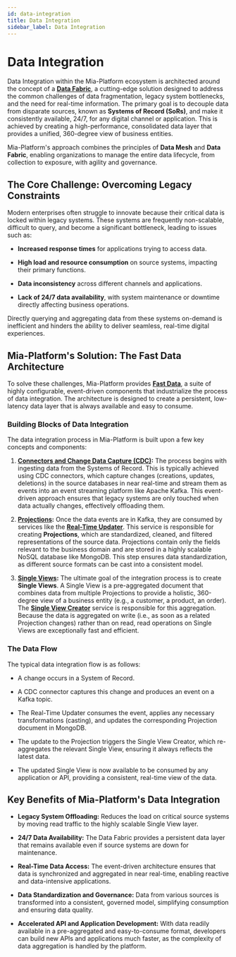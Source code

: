 ```yaml
---
id: data-integration
title: Data Integration
sidebar_label: Data Integration
---
```


# Data Integration

Data Integration within the Mia-Platform ecosystem is architected around the concept of a [**Data Fabric**](/fast_data/what_is_fast_data.md), a cutting-edge solution designed to address the common challenges of data fragmentation, legacy system bottlenecks, and the need for real-time information. The primary goal is to decouple data from disparate sources, known as **Systems of Record (SoRs)**, and make it consistently available, 24/7, for any digital channel or application. This is achieved by creating a high-performance, consolidated data layer that provides a unified, 360-degree view of business entities.

Mia-Platform's approach combines the principles of **Data Mesh** and **Data Fabric**, enabling organizations to manage the entire data lifecycle, from collection to exposure, with agility and governance.

## The Core Challenge: Overcoming Legacy Constraints

Modern enterprises often struggle to innovate because their critical data is locked within legacy systems. These systems are frequently non-scalable, difficult to query, and become a significant bottleneck, leading to issues such as:

* **Increased response times** for applications trying to access data.

* **High load and resource consumption** on source systems, impacting their primary functions.

* **Data inconsistency** across different channels and applications.

* **Lack of 24/7 data availability**, with system maintenance or downtime directly affecting business operations.

Directly querying and aggregating data from these systems on-demand is inefficient and hinders the ability to deliver seamless, real-time digital experiences.

## Mia-Platform's Solution: The Fast Data Architecture

To solve these challenges, Mia-Platform provides [**Fast Data**](/fast_data/what_is_fast_data.md), a suite of highly configurable, event-driven components that industrialize the process of data integration. The architecture is designed to create a persistent, low-latency data layer that is always available and easy to consume.

### Building Blocks of Data Integration

The data integration process in Mia-Platform is built upon a few key concepts and components:

1. [**Connectors and Change Data Capture (CDC)**](/fast_data/concepts/the_basics.md#change-data-capture-cdc)**:** The process begins with ingesting data from the Systems of Record. This is typically achieved using CDC connectors, which capture changes (creations, updates, deletions) in the source databases in near real-time and stream them as events into an event streaming platform like Apache Kafka. This event-driven approach ensures that legacy systems are only touched when data actually changes, effectively offloading them.

2. [**Projections**](/fast_data/concepts/the_basics.md#projection)**:** Once the data events are in Kafka, they are consumed by services like the [**Real-Time Updater**](/fast_data/realtime_updater.md). This service is responsible for creating **Projections**, which are standardized, cleaned, and filtered representations of the source data. Projections contain only the fields relevant to the business domain and are stored in a highly scalable NoSQL database like MongoDB. This step ensures data standardization, as different source formats can be cast into a consistent model.

3. [**Single Views**](/fast_data/concepts/the_basics.md#single-view-sv)**:** The ultimate goal of the integration process is to create **Single Views**. A Single View is a pre-aggregated document that combines data from multiple Projections to provide a holistic, 360-degree view of a business entity (e.g., a customer, a product, an order). The [**Single View Creator**](/fast_data/single_view_creator.md) service is responsible for this aggregation. Because the data is aggregated on write (i.e., as soon as a related Projection changes) rather than on read, read operations on Single Views are exceptionally fast and efficient.

### The Data Flow

The typical data integration flow is as follows:

* A change occurs in a System of Record.

* A CDC connector captures this change and produces an event on a Kafka topic.

* The Real-Time Updater consumes the event, applies any necessary transformations (casting), and updates the corresponding Projection document in MongoDB.

* The update to the Projection triggers the Single View Creator, which re-aggregates the relevant Single View, ensuring it always reflects the latest data.

* The updated Single View is now available to be consumed by any application or API, providing a consistent, real-time view of the data.

## Key Benefits of Mia-Platform's Data Integration

* **Legacy System Offloading:** Reduces the load on critical source systems by moving read traffic to the highly scalable Single View layer.

* **24/7 Data Availability:** The Data Fabric provides a persistent data layer that remains available even if source systems are down for maintenance.

* **Real-Time Data Access:** The event-driven architecture ensures that data is synchronized and aggregated in near real-time, enabling reactive and data-intensive applications.

* **Data Standardization and Governance:** Data from various sources is transformed into a consistent, governed model, simplifying consumption and ensuring data quality.

* **Accelerated API and Application Development:** With data readily available in a pre-aggregated and easy-to-consume format, developers can build new APIs and applications much faster, as the complexity of data aggregation is handled by the platform.

